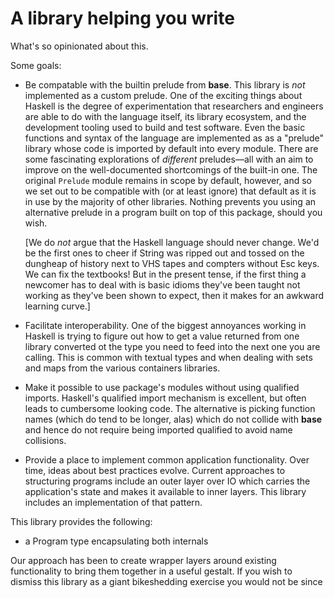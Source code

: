 A library helping you write 
=======================

What's so opinionated about this.


Some goals:

  - Be compatable with the builtin prelude from **base**. This library is
    _not_ implemented as a custom prelude. One of the exciting things about
    Haskell is the degree of experimentation that researchers and engineers
    are able to do with the language itself, its library ecosystem, and the
    development tooling used to build and test software.  Even the basic
    functions and syntax of the language are implemented as as a "prelude"
    library whose code is imported by default into every module. There are
    some fascinating explorations of _different_ preludes—all with an aim
    to improve on the well-documented shortcomings of the built-in one. The
    original `Prelude` module remains in scope by default, however, and so
    we set out to be compatible with (or at least ignore) that default as
    it is in use by the majority of other libraries. Nothing prevents you
    using an alternative prelude in a program built on top of this package,
    should you wish.

    \[We do _not_ argue that the Haskell language should never change. We'd
    be the first ones to cheer if String was ripped out and tossed on the
    dungheap of history next to VHS tapes and compters without Esc keys.
    We can fix the textbooks! But in the present tense, if the first thing
    a newcomer has to deal with is basic idioms they've been taught not
    working as they've been shown to expect, then it makes for an awkward
    learning curve.\]

  - Facilitate interoperability. One of the biggest annoyances working in
    Haskell is trying to figure out how to get a value returned from one
    library converted ot the type you need to feed into the next one you
    are calling. This is common with textual types and when dealing with
    sets and maps from the various containers libraries.

  - Make it possible to use package's modules without using qualified
    imports. Haskell's qualified import mechanism is excellent, but often
    leads to cumbersome looking code. The alternative is picking function
    names (which do tend to be longer, alas) which do not collide with
    **base** and hence do not require being imported qualified to avoid
    name collisions.


  - Provide a place to implement common application functionality. Over
    time, ideas about best practices evolve. Current approaches to
    structuring programs include an outer layer over IO which carries the
    application's state and makes it available to inner layers. This
    library includes an implementation of that pattern.

This library provides the following:

  - a Program type encapsulating both internals 


Our approach has been to create wrapper layers around existing
functionality to bring them together in a useful gestalt. If you wish to
dismiss this library as a giant bikeshedding exercise you would not be
since

